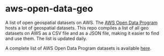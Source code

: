 # aws-open-data-geo

A list of open geospatial datasets on AWS. The [AWS Open Data Program](https://registry.opendata.aws/) hosts a lot of geospatial datasets. This repo compiles a list of all geo datasets on AWS as a CSV file and as a JSON file, making it easier to find and use them. The list is updated daily.

A complete list of AWS Open Data Program datasets is available [here](https://github.com/awslabs/open-data-registry).
